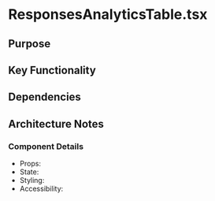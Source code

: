 # ResponsesAnalyticsTable.tsx

## Purpose

## Key Functionality

## Dependencies

## Architecture Notes

### Component Details
- Props: 
- State: 
- Styling: 
- Accessibility: 
